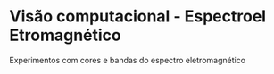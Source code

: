 # Visão computacional - Espectroel Etromagnético
Experimentos com cores e bandas do espectro eletromagnético
